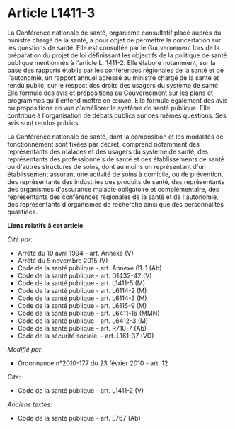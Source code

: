 # Article L1411-3

La Conférence nationale de santé, organisme consultatif placé auprès du ministre chargé de la santé, a pour objet de
permettre la concertation sur les questions de santé. Elle est consultée par le Gouvernement lors de la préparation du projet
de loi définissant les objectifs de la politique de santé publique mentionnés à l'article L. 1411-2. Elle élabore notamment,
sur la base des rapports établis par les conférences régionales de la santé et de l'autonomie, un rapport annuel adressé au
ministre chargé de la santé et rendu public, sur le respect des droits des usagers du système de santé. Elle formule des avis
et propositions au Gouvernement sur les plans et programmes qu'il entend mettre en œuvre. Elle formule également des avis ou
propositions en vue d'améliorer le système de santé publique. Elle contribue à l'organisation de débats publics sur ces mêmes
questions. Ses avis sont rendus publics. 

La Conférence nationale de santé, dont la composition et les modalités de fonctionnement sont fixées par décret, comprend
notamment des représentants des malades et des usagers du système de santé, des représentants des professionnels de santé et
des établissements de santé ou d'autres structures de soins, dont au moins un représentant d'un établissement assurant une
activité de soins à domicile, ou de prévention, des représentants des industries des produits de santé, des représentants des
organismes d'assurance maladie obligatoire et complémentaire, des représentants des conférences régionales de la santé et de
l'autonomie, des représentants d'organismes de recherche ainsi que des personnalités qualifiées.

**Liens relatifs à cet article**

_Cité par_:

  - Arrêté du 19 avril 1994 - art. Annexe (V)
  - Arrêté du 5 novembre 2015 (V)
  - Code de la santé publique - art. Annexe 61-1 (Ab)
  - Code de la santé publique - art. D1432-42 (V)
  - Code de la santé publique - art. L1411-5 (M)
  - Code de la santé publique - art. L6114-2 (M)
  - Code de la santé publique - art. L6114-3 (M)
  - Code de la santé publique - art. L6115-9 (M)
  - Code de la santé publique - art. L6411-16 (MMN)
  - Code de la santé publique - art. L6412-3 (M)
  - Code de la santé publique - art. R710-7 (Ab)
  - Code de la sécurité sociale. - art. L161-37 (VD)

_Modifié par_:

  - Ordonnance n°2010-177 du 23 février 2010 - art. 12

_Cite_:

  - Code de la santé publique - art. L1411-2 (V)

_Anciens textes_:

  - Code de la santé publique - art. L767 (Ab)
